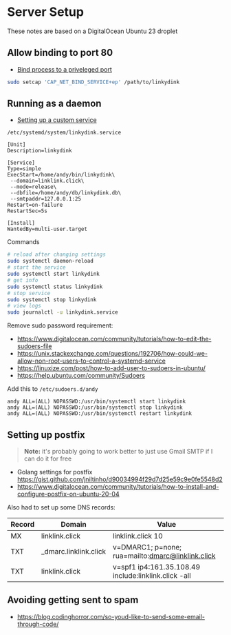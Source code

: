 # Server Setup

These notes are based on a DigitalOcean Ubuntu 23 droplet

## Allow binding to port 80

- [Bind process to a priveleged port](https://www.baeldung.com/linux/bind-process-privileged-port)

```bash
sudo setcap 'CAP_NET_BIND_SERVICE+ep' /path/to/linkydink
```

## Running as a daemon

- [Setting up a custom service](https://www.slingacademy.com/article/ubuntu-how-to-create-a-custom-systemd-service/)


`/etc/systemd/system/linkydink.service`
```
[Unit]
Description=linkydink

[Service]
Type=simple
ExecStart=/home/andy/bin/linkydink\
 --domain=linklink.click\
 --mode=release\
 --dbfile=/home/andy/db/linkydink.db\
 --smtpaddr=127.0.0.1:25
Restart=on-failure
RestartSec=5s

[Install]
WantedBy=multi-user.target
```

Commands

```bash
# reload after changing settings
sudo systemctl daemon-reload
# start the service
sudo systemctl start linkydink
# get info
sudo systemctl status linkydink
# stop service
sudo systemctl stop linkydink
# view logs
sudo journalctl -u linkydink.service
```

Remove sudo password requirement:

 - https://www.digitalocean.com/community/tutorials/how-to-edit-the-sudoers-file
 - https://unix.stackexchange.com/questions/192706/how-could-we-allow-non-root-users-to-control-a-systemd-service
 - https://linuxize.com/post/how-to-add-user-to-sudoers-in-ubuntu/
 - https://help.ubuntu.com/community/Sudoers

Add this to `/etc/sudoers.d/andy`

```
andy ALL=(ALL) NOPASSWD:/usr/bin/systemctl start linkydink
andy ALL=(ALL) NOPASSWD:/usr/bin/systemctl stop linkydink
andy ALL=(ALL) NOPASSWD:/usr/bin/systemctl restart linkydink
```

## Setting up postfix

> **Note:** it's probably going to work better to just use Gmail SMTP if I can do it for free

 - Golang settings for postfix https://gist.github.com/jniltinho/d90034994f29d7d25e59c9e0fe5548d2
 - https://www.digitalocean.com/community/tutorials/how-to-install-and-configure-postfix-on-ubuntu-20-04


Also had to set up some DNS records:

| Record | Domain                | Value             |
|--------|-----------------------|-------------------|
| MX     | linklink.click        | linklink.click 10 |
| TXT    | _dmarc.linklink.click | v=DMARC1; p=none; rua=mailto:dmarc@linklink.click  |
| TXT    | linklink.click        | v=spf1 ip4:161.35.108.49 include:linklink.click -all |


## Avoiding getting sent to spam

- https://blog.codinghorror.com/so-youd-like-to-send-some-email-through-code/
